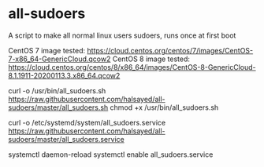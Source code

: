 # all-sudoers
A script to make all normal linux users sudoers, runs once at first boot

CentOS 7 image tested: https://cloud.centos.org/centos/7/images/CentOS-7-x86_64-GenericCloud.qcow2
CentOS 8 image tested: https://cloud.centos.org/centos/8/x86_64/images/CentOS-8-GenericCloud-8.1.1911-20200113.3.x86_64.qcow2

curl -o /usr/bin/all_sudoers.sh https://raw.githubusercontent.com/halsayed/all-sudoers/master/all_sudoers.sh
chmod +x /usr/bin/all_sudoers.sh

curl -o /etc/systemd/system/all_sudoers.service https://raw.githubusercontent.com/halsayed/all-sudoers/master/all_sudoers.service

systemctl daemon-reload
systemctl enable all_sudoers.service
